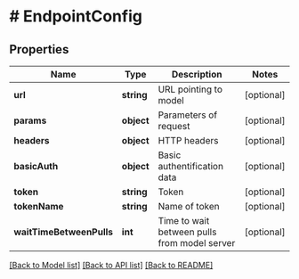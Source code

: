 # # EndpointConfig

## Properties

Name | Type | Description | Notes
------------ | ------------- | ------------- | -------------
**url** | **string** | URL pointing to model | [optional]
**params** | **object** | Parameters of request | [optional]
**headers** | **object** | HTTP headers | [optional]
**basicAuth** | **object** | Basic authentification data | [optional]
**token** | **string** | Token | [optional]
**tokenName** | **string** | Name of token | [optional]
**waitTimeBetweenPulls** | **int** | Time to wait between pulls from model server | [optional]

[[Back to Model list]](../../README.md#models) [[Back to API list]](../../README.md#endpoints) [[Back to README]](../../README.md)
